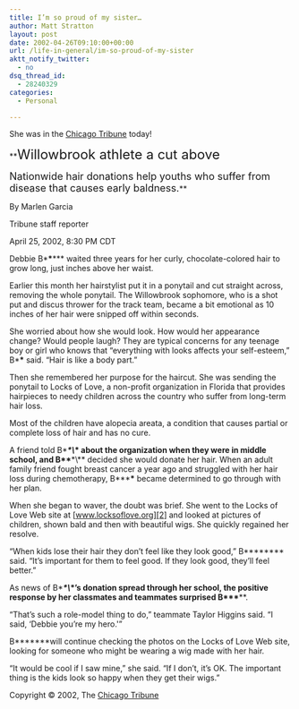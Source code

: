 ```yaml
---
title: I’m so proud of my sister…
author: Matt Stratton
layout: post
date: 2002-04-26T09:10:00+00:00
url: /life-in-general/im-so-proud-of-my-sister
aktt_notify_twitter:
  - no
dsq_thread_id:
  - 28240329
categories:
  - Personal

---
```

She was in the [Chicago Tribune][1] today!

**<font size="+2">Willowbrook athlete a cut above</font>
  
<font size="+1">Nationwide hair donations help youths who suffer from disease that causes early baldness.</font>**

By Marlen Garcia
  
Tribune staff reporter

April 25, 2002, 8:30 PM CDT

Debbie B\***\***\*** waited three years for her curly, chocolate-colored hair to grow long, just inches above her waist.

Earlier this month her hairstylist put it in a ponytail and cut straight across, removing the whole ponytail. The Willowbrook sophomore, who is a shot put and discus thrower for the track team, became a bit emotional as 10 inches of her hair were snipped off within seconds.

She worried about how she would look. How would her appearance change? Would people laugh? They are typical concerns for any teenage boy or girl who knows that &#8220;everything with looks affects your self-esteem,&#8221; B\***\*** said. &#8220;Hair is like a body part.&#8221;

Then she remembered her purpose for the haircut. She was sending the ponytail to Locks of Love, a non-profit organization in Florida that provides hairpieces to needy children across the country who suffer from long-term hair loss.

Most of the children have alopecia areata, a condition that causes partial or complete loss of hair and has no cure.

A friend told B\****\*\\*\* about the organization when they were in middle school, and B\*\***\*\\*\* decided she would donate her hair. When an adult family friend fought breast cancer a year ago and struggled with her hair loss during chemotherapy, B\*\*\***\*** became determined to go through with her plan.

When she began to waver, the doubt was brief. She went to the Locks of Love Web site at [www.locksoflove.org][2] and looked at pictures of children, shown bald and then with beautiful wigs. She quickly regained her resolve.

&#8220;When kids lose their hair they don&#8217;t feel like they look good,&#8221; B\***\***** said. &#8220;It&#8217;s important for them to feel good. If they look good, they&#8217;ll feel better.&#8221;

As news of B\****\*\\*\*&#8217;s donation spread through her school, the positive response by her classmates and teammates surprised B\*\*\*****.

&#8220;That&#8217;s such a role-model thing to do,&#8221; teammate Taylor Higgins said. &#8220;I said, &#8216;Debbie you&#8217;re my hero.'&#8221;

B\***\****will continue checking the photos on the Locks of Love Web site, looking for someone who might be wearing a wig made with her hair.

&#8220;It would be cool if I saw mine,&#8221; she said. &#8220;If I don&#8217;t, it&#8217;s OK. The important thing is the kids look so happy when they get their wigs.&#8221;

Copyright © 2002, The [Chicago Tribune][3]

 [1]: https://chicagosports.chicagotribune.com/sports/highschool/cs-020425prepgtrack.story?coll=cs%2Dhighschool%2Dheadlines
 [2]: https://www.locksoflove.org/
 [3]: https://www.chicagotribune.com/
